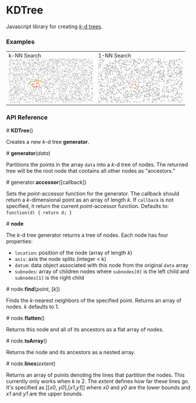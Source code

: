 # KDTree

Javascript library for creating 
[*k*-d trees](https://en.wikipedia.org/wiki/K-d_tree). 

### Examples

<table>
  <tr>
    <td>
      k-NN Search <br>
      <a href="http://bl.ocks.org/armollica/1593f53c0c8346d067491f39255d0b84"><img src="img/k-nn.png" width="230"></a>
    </td>
    <td>
      1-NN Search <br>
      <a href="http://bl.ocks.org/armollica/64ffc3bd8fc76c5657719a842e39c4e3"><img src="img/1-nn.png" width="230"></a>
    </td>
  </tr>
</table>

### API Reference

*#* **KDTree**()

Creates a new *k*-d tree **generator**.

*#* **generator**(*data*)

Partitions the points in the array `data` into a *k*-d tree of nodes. 
The returned tree will be the root node that contains all other nodes as
"ancestors."

*#* generator.**accessor**([callback])

Sets the *point*-accessor function for the generator. The callback should 
return a *k*-dimensional point as an array of length *k*. If `callback` is
not specified, it return the current *point*-accessor function. Defaults to:
```function(d) { return d; }```

*#* **node**

The *k*-d tree generator returns a tree of nodes. Each node has four properties:
- `location`: position of the node (array of length *k*)
- `axis`: axis the node splits (integer < k)
- `datum`: data object associated with this node from the original `data` array
- `subnodes`: array of children nodes where `subnodes[0]` is the left child and `subnodes[1]` is the right child 

*#* node.**find**(*point*, [*k*])

Finds the *k*-nearest neighbors of the specified point. Returns an
array of nodes. *k* defaults to 1.

*#* node.**flatten**()

Returns this node and all of its ancestors as a flat array of nodes.

*#* node.**toArray**()

Returns the node and its ancestors as a nested array.

*#* node.**lines**(*extent*)

Returns an array of points denoting the lines that partition the nodes. This
currently only works when *k* is 2. The *extent* defines how far these lines
go. It's specified as [[*x0*, *y0*],[*x1*,*y1*]] where *x0* and *y0* are the
lower bounds and *x1* and *y1* are the upper bounds.
